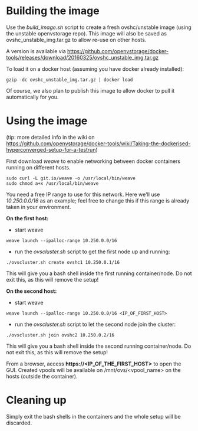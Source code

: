 # Building the image

Use the _build_image.sh_ script to create a fresh ovshc/unstable image (using the unstable openvstorage repo). This image
will also be saved as ovshc_unstable_img.tar.gz to allow re-use on other hosts.

A version is available via https://github.com/openvstorage/docker-tools/releases/download/20160325/ovshc_unstable_img.tar.gz

To load it on a docker host (assuming you have docker already installed):
```
gzip -dc ovshc_unstable_img.tar.gz | docker load
```

Of course, we also plan to publish this image to allow docker to pull it automatically for you.

# Using the image

(tip: more detailed info in the wiki on https://github.com/openvstorage/docker-tools/wiki/Taking-the-dockerised-hyperconverged-setup-for-a-testrun)

First download _weave_ to enable networking between docker containers running on different hosts.
```
sudo curl -L git.io/weave -o /usr/local/bin/weave
sudo chmod a+x /usr/local/bin/weave
```

You need a free IP range to use for this network. Here we'll use _10.250.0.0/16_ as an example; feel free to change this
if this range is already taken in your environment.

**On the first host:**
* start weave
```
weave launch --ipalloc-range 10.250.0.0/16
```
* run the _ovscluster.sh_ script to get the first node up and running:
```
./ovscluster.sh create ovshc1 10.250.0.1/16
```
This will give you a bash shell inside the first running container/node. Do not exit this, as this will remove the setup!

**On the second host:**
* start weave
```
weave launch --ipalloc-range 10.250.0.0/16 <IP_OF_FIRST_HOST>
```
* run the _ovscluster.sh_ script to let the second node join the cluster:
```
./ovscluster.sh join ovshc2 10.250.0.2/16
```
This will give you a bash shell inside the second running container/node. Do not exit this, as this will remove the setup!

From a browser, access **https://\<IP_OF_THE_FIRST_HOST\>** to open the GUI. 
Created vpools will be available on /mnt/ovs/\<vpool_name\> on the hosts (outside the container).

# Cleaning up

Simply exit the bash shells in the containers and the whole setup will be discarded.
